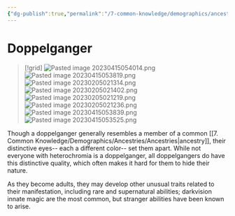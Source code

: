 ```yaml
---
{"dg-publish":true,"permalink":"/7-common-knowledge/demographics/ancestries/artificial/doppelganger/","noteIcon":""}
---
```


# Doppelganger 


>[!grid]
>![Pasted image 20230415054014.png](/img/user/x.%20Assets/Attachments/Pasted%20image%2020230415054014.png)
![Pasted image 20230415053819.png](/img/user/x.%20Assets/Attachments/Pasted%20image%2020230415053819.png)
![Pasted image 20230205021314.png](/img/user/x.%20Assets/Attachments/Pasted%20image%2020230205021314.png)
![Pasted image 20230205021402.png](/img/user/x.%20Assets/Attachments/Pasted%20image%2020230205021402.png)
>![Pasted image 20230205021219.png](/img/user/x.%20Assets/Attachments/Pasted%20image%2020230205021219.png)
>![Pasted image 20230205021236.png](/img/user/x.%20Assets/Attachments/Pasted%20image%2020230205021236.png)
>![Pasted image 20230415053839.png](/img/user/x.%20Assets/Attachments/Pasted%20image%2020230415053839.png)
>![Pasted image 20230415053525.png](/img/user/x.%20Assets/Attachments/Pasted%20image%2020230415053525.png)

Though a doppelganger generally resembles a member of a common [[7. Common Knowledge/Demographics/Ancestries/Ancestries\|ancestry]], their distinctive eyes-- each a different color-- set them apart. While not everyone with heterochromia is a doppelganger, all doppelgangers do have this distinctive quality, which often makes it hard for them to hide their nature. 

As they become adults, they may develop other unusual traits related to their manifestation, including rare and supernatural abilities; darkvision innate magic are the most common, but stranger abilities have been known to arise. 